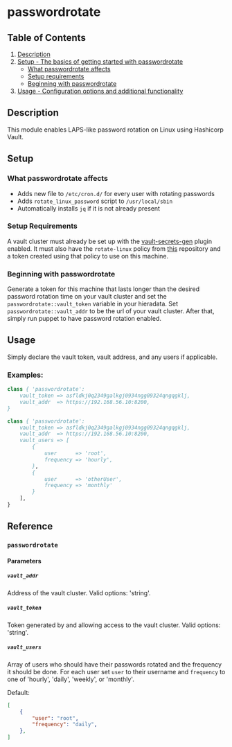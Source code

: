 # passwordrotate

## Table of Contents

1. [Description](#description)
1. [Setup - The basics of getting started with passwordrotate](#setup)
    * [What passwordrotate affects](#what-passwordrotate-affects)
    * [Setup requirements](#setup-requirements)
    * [Beginning with passwordrotate](#beginning-with-passwordrotate)
1. [Usage - Configuration options and additional functionality](#usage)

## Description

This module enables LAPS-like password rotation on Linux using Hashicorp Vault.

## Setup

### What passwordrotate affects

* Adds new file to `/etc/cron.d/` for every user with rotating passwords
* Adds `rotate_linux_password` script to `/usr/local/sbin`
* Automatically installs `jq` if it is not already present

### Setup Requirements

A vault cluster must already be set up with the
[vault-secrets-gen](https://github.com/sethvargo/vault-secrets-gen) plugin enabled.
It must also have the `rotate-linux` policy from
[this](https://github.com/scarolan/painless-password-rotation) repository and a token
created using that policy to use on this machine.

### Beginning with passwordrotate

Generate a token for this machine that lasts longer than the desired password
rotation time on your vault cluster and set
the `passwordrotate::vault_token` variable in your hieradata.
Set `passwordrotate::vault_addr` to be the url of your vault cluster.
After that, simply run puppet to have password rotation enabled.

## Usage

Simply declare the vault token, vault address, and any users if applicable.

### Examples:

```pp
class { 'passwordrotate':
    vault_token => asfldkj0q2349galkgj0934ngg09324qngqgklj,
    vault_addr  => https://192.168.56.10:8200,
}
```

```pp
class { 'passwordrotate':
    vault_token => asfldkj0q2349galkgj0934ngg09324qngqgklj,
    vault_addr  => https://192.168.56.10:8200,
    vault_users => [
        {
            user      => 'root',
            frequency => 'hourly',
        },
        {
            user      => 'otherUser',
            frequency => 'monthly'
        }
    ],
}
```

## Reference

### `passwordrotate`

#### Parameters

##### `vault_addr`

Address of the vault cluster. Valid options: 'string'.

##### `vault_token`

Token generated by and allowing access to the vault cluster. Valid options: 'string'.

##### `vault_users`

Array of users who should have their passwords rotated and the frequency it should be done.
For each user set `user` to their username and `frequency` to one of 'hourly', 'daily', 'weekly',
or 'monthly'.

Default:
```json
[
    {
        "user": "root",
        "frequency": "daily",
    },
]
```

